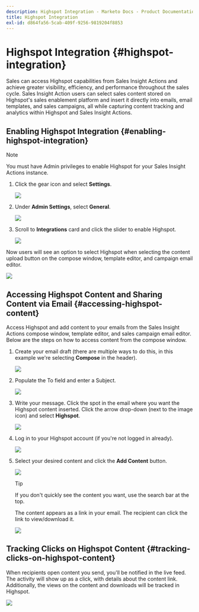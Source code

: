 ```yaml
---
description: Highspot Integration - Marketo Docs - Product Documentation
title: Highspot Integration
exl-id: d864fa56-5cab-409f-9256-9819204f8853
---
```

# Highspot Integration {#highspot-integration}

Sales can access Highspot capabilities from Sales Insight Actions and achieve greater visibility, efficiency, and performance throughout the sales cycle. Sales Insight Action users can select sales content stored on Highspot's sales enablement platform and insert it directly into emails, email templates, and sales campaigns, all while capturing content tracking and analytics within Highspot and Sales Insight Actions.

## Enabling Highspot Integration {#enabling-highspot-integration}

>[!NOTE]
>
>You must have Admin privileges to enable Highspot for your Sales Insight Actions instance.

1. Click the gear icon and select **Settings**.

   ![](assets/highspot-integration-1.png)

1. Under **Admin Settings**, select **General**.

   ![](assets/highspot-integration-2.png)

1. Scroll to **Integrations** card and click the slider to enable Highspot.

   ![](assets/highspot-integration-3.png)

Now users will see an option to select Highspot when selecting the content upload button on the compose window, template editor, and campaign email editor.

   ![](assets/highspot-integration-4.png)

## Accessing Highspot Content and Sharing Content via Email {#accessing-highspot-content}

Access Highspot and add content to your emails from the Sales Insight Actions compose window, template editor, and sales campaign email editor. Below are the steps on how to access content from the compose window.

1. Create your email draft (there are multiple ways to do this, in this example we're selecting **Compose** in the header).

   ![](assets/highspot-integration-5.png)

1. Populate the To field and enter a Subject.

   ![](assets/highspot-integration-6.png)

1. Write your message. Click the spot in the email where you want the Highspot content inserted. Click the arrow drop-down (next to the image icon) and select **Highspot**.

   ![](assets/highspot-integration-7.png)

1. Log in to your Highspot account (if you're not logged in already).

   ![](assets/highspot-integration-8.png)

1. Select your desired content and click the **Add Content** button.

   ![](assets/highspot-integration-9.png)

   >[!TIP]
   >
   >If you don't quickly see the content you want, use the search bar at the top.

   The content appears as a link in your email. The recipient can click the link to view/download it.

   ![](assets/highspot-integration-10.png)

## Tracking Clicks on Highspot Content {#tracking-clicks-on-highspot-content}

When recipients open content you send, you'll be notified in the live feed. The activity will show up as a click, with details about the content link. Additionally, the views on the content and downloads will be tracked in Highspot.

   ![](assets/highspot-integration-11.png)
